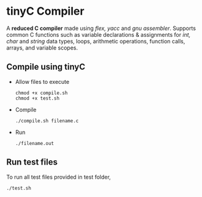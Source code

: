 # tinyC Compiler
A **reduced C compiler** made using *flex, yacc* and *gnu assembler*. Supports common C functions such as variable declarations & assignments for *int, char* and *string* data types, loops, arithmetic operations, function calls, arrays, and variable scopes.

Compile using tinyC
-------------------
* Allow files to execute

  ```
  chmod +x compile.sh
  chmod +x test.sh
  ```
* Compile
  
  ```
  ./compile.sh filename.c
  ```
* Run

  ```
  ./filename.out
  ```
  
Run test files
--------------
To run all test files provided in test folder,

```
./test.sh
```
